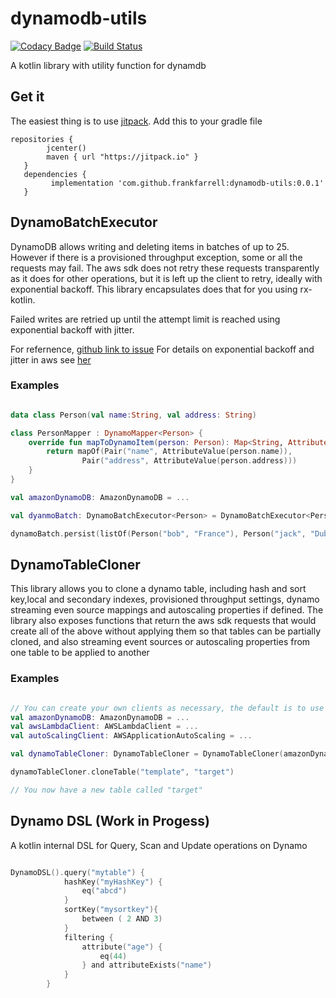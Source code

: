 # dynamodb-utils

[![Codacy Badge](https://api.codacy.com/project/badge/Grade/7722315c9da948bc876aa6993d7e96bb)](https://www.codacy.com/app/frankfarrell/dynamo-batch?utm_source=github.com&amp;utm_medium=referral&amp;utm_content=frankfarrell/dynamo-batch&amp;utm_campaign=Badge_Grade)
[![Build Status](https://travis-ci.org/frankfarrell/dynamodb-utils.svg?branch=master)](https://travis-ci.org/frankfarrell/dynamodb-utils)

A kotlin library with utility function for dynamdb 

## Get it

The easiest thing is to use [jitpack](jitpack.io). Add this to your gradle file
```
repositories {
        jcenter()
        maven { url "https://jitpack.io" }
   }
   dependencies {
         implementation 'com.github.frankfarrell:dynamodb-utils:0.0.1'
   }
```

## DynamoBatchExecutor

DynamoDB allows writing and deleting items in batches of up to 25. However if there is a provisioned throughput exception, some or all the requests may fail. 
The aws sdk does not retry these requests transparently as it does for other operations, but it is left up the client to retry, ideally with exponential backoff. 
This library encapsulates does that for you using rx-kotlin. 

Failed writes are retried up until the attempt limit is reached using exponential backoff with jitter. 

For refernence, [github link to issue](https://github.com/aws/aws-sdk-js/issues/1262)
For details on exponential backoff and jitter in aws see [her](https://aws.amazon.com/blogs/architecture/exponential-backoff-and-jitter/)

### Examples
```kotlin 

data class Person(val name:String, val address: String)

class PersonMapper : DynamoMapper<Person> {
    override fun mapToDynamoItem(person: Person): Map<String, AttributeValue> {
        return mapOf(Pair("name", AttributeValue(person.name)),
                Pair("address", AttributeValue(person.address)))
    }
}

val amazonDynamoDB: AmazonDynamoDB = ...

val dyanmoBatch: DynamoBatchExecutor<Person> = DynamoBatchExecutor<Person> (amazonDynamoDB)

dynamoBatch.persist(listOf(Person("bob", "France"), Person("jack", "Dublin")), PersonMapper(), "targetTable")


```


## DynamoTableCloner

This library allows you to clone a dynamo table, including hash and sort key,local and secondary indexes, provisioned throughput settings, dynamo streaming even source mappings and autoscaling properties if defined. 
The library also exposes functions that return the aws sdk requests that would create all of the above without applying them so that tables can be partially cloned, and also streaming event sources or autoscaling properties from one table to 
be applied to another 

### Examples
```kotlin

// You can create your own clients as necessary, the default is to use the standard client. 
val amazonDynamoDB: AmazonDynamoDB = ...
val awsLambdaClient: AWSLambdaClient = ...
val autoScalingClient: AWSApplicationAutoScaling = ...

val dynamoTableCloner: DynamoTableCloner = DynamoTableCloner(amazonDynamoDB, awsLambdaClient, autoScalingClient)

dynamoTableCloner.cloneTable("template", "target")

// You now have a new table called "target"
```

## Dynamo DSL (Work in Progess)
A kotlin internal DSL for Query, Scan and Update operations on Dynamo

```kotlin

DynamoDSL().query("mytable") { 
            hashKey("myHashKey") {
                eq("abcd")
            }
            sortKey("mysortkey"){
                between ( 2 AND 3)
            }
            filtering {
                attribute("age") {
                    eq(44)
                } and attributeExists("name")
            }
        }
```